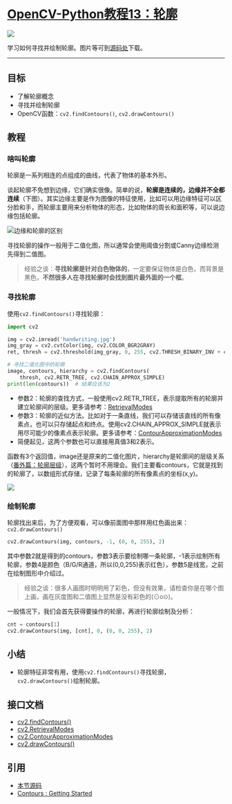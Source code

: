 # [OpenCV-Python教程13：轮廓](http://codec.wang/opencv-python-contours/)

![](http://blog.codec.wang/cv2_understand_contours.jpg)

学习如何寻找并绘制轮廓。<!-- more -->图片等可到[源码处](#引用)下载。

---

## 目标

- 了解轮廓概念
- 寻找并绘制轮廓
- OpenCV函数：`cv2.findContours()`, `cv2.drawContours()`

## 教程

### 啥叫轮廓

轮廓是一系列相连的点组成的曲线，代表了物体的基本外形。

谈起轮廓不免想到边缘，它们确实很像。简单的说，**轮廓是连续的，边缘并不全都连续**（下图）。其实边缘主要是作为图像的特征使用，比如可以用边缘特征可以区分脸和手，而轮廓主要用来分析物体的形态，比如物体的周长和面积等，可以说边缘包括轮廓。

![边缘和轮廓的区别](http://blog.codec.wang/cv2_understand_contours.jpg)

寻找轮廓的操作一般用于二值化图，所以通常会使用阈值分割或Canny边缘检测先得到二值图。

> 经验之谈：**寻找轮廓是针对白色物体的**，一定要保证物体是白色，而背景是黑色，**不然很多人在寻找轮廓时会找到图片最外面的一个框**。

### 寻找轮廓

使用`cv2.findContours()`寻找轮廓：

```python
import cv2

img = cv2.imread('handwriting.jpg')
img_gray = cv2.cvtColor(img, cv2.COLOR_BGR2GRAY)
ret, thresh = cv2.threshold(img_gray, 0, 255, cv2.THRESH_BINARY_INV + cv2.THRESH_OTSU)

# 寻找二值化图中的轮廓
image, contours, hierarchy = cv2.findContours(
    thresh, cv2.RETR_TREE, cv2.CHAIN_APPROX_SIMPLE)
print(len(contours))  # 结果应该为2
```

- 参数2：轮廓的查找方式，一般使用cv2.RETR_TREE，表示提取所有的轮廓并建立轮廓间的层级。更多请参考：[RetrievalModes](https://docs.opencv.org/4.0.0/d3/dc0/group__imgproc__shape.html#ga819779b9857cc2f8601e6526a3a5bc71)
- 参数3：轮廓的近似方法。比如对于一条直线，我们可以存储该直线的所有像素点，也可以只存储起点和终点。使用cv2.CHAIN_APPROX_SIMPLE就表示用尽可能少的像素点表示轮廓。更多请参考：[ContourApproximationModes](https://docs.opencv.org/4.0.0/d3/dc0/group__imgproc__shape.html#ga4303f45752694956374734a03c54d5ff)
- 简便起见，这两个参数也可以直接用真值3和2表示。

函数有3个返回值，image还是原来的二值化图片，hierarchy是轮廓间的层级关系（[番外篇：轮廓层级](/opencv-python-extra-contours-hierarchy/)），这两个暂时不用理会。我们主要看contours，它就是找到的轮廓了，以数组形式存储，记录了每条轮廓的所有像素点的坐标(x,y)。

![](http://blog.codec.wang/cv2_find_contours_contours.jpg)

### 绘制轮廓

轮廓找出来后，为了方便观看，可以像前面图中那样用红色画出来：`cv2.drawContours()`

```python
cv2.drawContours(img, contours, -1, (0, 0, 255), 2)
```

其中参数2就是得到的contours，参数3表示要绘制哪一条轮廓，-1表示绘制所有轮廓，参数4是颜色（B/G/R通道，所以(0,0,255)表示红色），参数5是线宽，之前在绘制图形中介绍过。

> 经验之谈：很多人画图时明明用了彩色，但没有效果，请检查你是在哪个图上画，画在灰度图和二值图上显然是没有彩色的(⊙o⊙)。

一般情况下，我们会首先获得要操作的轮廓，再进行轮廓绘制及分析：

```python
cnt = contours[1]
cv2.drawContours(img, [cnt], 0, (0, 0, 255), 2)
```

## 小结

- 轮廓特征非常有用，使用`cv2.findContours()`寻找轮廓，`cv2.drawContours()`绘制轮廓。

## 接口文档

- [cv2.findContours()](https://docs.opencv.org/4.0.0/d3/dc0/group__imgproc__shape.html#gadf1ad6a0b82947fa1fe3c3d497f260e0)
- [cv2.RetrievalModes](https://docs.opencv.org/4.0.0/d3/dc0/group__imgproc__shape.html#ga819779b9857cc2f8601e6526a3a5bc71)
- [cv2.ContourApproximationModes](https://docs.opencv.org/4.0.0/d3/dc0/group__imgproc__shape.html#ga4303f45752694956374734a03c54d5ff)
- [cv2.drawContours()](https://docs.opencv.org/4.0.0/d6/d6e/group__imgproc__draw.html#ga746c0625f1781f1ffc9056259103edbc)

## 引用

- [本节源码](https://github.com/codecwang/OpenCV-Python-Tutorial/tree/master/13-Contours)
- [Contours : Getting Started](http://opencv-python-tutroals.readthedocs.io/en/latest/py_tutorials/py_imgproc/py_contours/py_contours_begin/py_contours_begin.html)